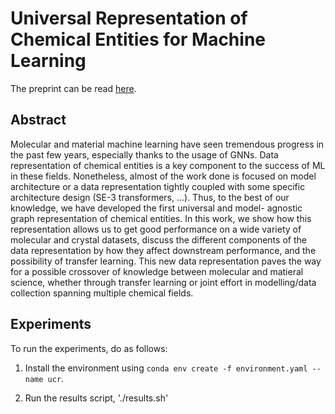 # Universal Representation of Chemical Entities for Machine Learning

The preprint can be read [here](ucr_preprint.pdf).

## Abstract

Molecular and material machine learning have seen tremendous progress in the past few years, especially thanks to the usage of GNNs. Data representation of chemical
entities is a key component to the success of ML in these fields. Nonetheless, almost of the work done is focused on model architecture or a data representation
tightly coupled with some specific architecture design (SE-3 transformers, ...). Thus, to the best of our knowledge, we have developed the first universal and model-
agnostic graph representation of chemical entities. In this work, we show how this representation allows us to get good performance on a wide variety of molecular
and crystal datasets, discuss the different components of the data representation by how they affect downstream performance, and the possibility of transfer learning.
This new data representation paves the way for a possible crossover of knowledge between molecular and matieral science, whether through transfer learning or joint effort in modelling/data collection spanning multiple chemical fields.

## Experiments

To run the experiments, do as follows:

1. Install the environment using `conda env create -f environment.yaml --name ucr`.

2. Run the results script, './results.sh'


